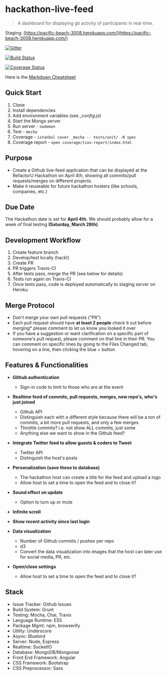# hackathon-live-feed

> A dashboard for displaying git activity of participants in real-time.

Staging: [https://pacific-beach-3008.herokuapp.com/](https://pacific-beach-3008.herokuapp.com/)

[![Gitter](https://badges.gitter.im/Join%20Chat.svg)](https://gitter.im/RefactorU/hackathon-live-feed?utm_source=badge&utm_medium=badge&utm_campaign=pr-badge)

[![Build Status](https://travis-ci.org/RefactorU/hackathon-live-feed.svg?branch=master)](https://travis-ci.org/RefactorU/hackathon-live-feed)

[![Coverage Status](https://coveralls.io/repos/RefactorU/hackathon-live-feed/badge.svg)](https://coveralls.io/r/RefactorU/hackathon-live-feed)

Here is the [Markdown Cheatsheet](https://github.com/adam-p/markdown-here/wiki/Markdown-Cheatsheet)

## Quick Start

1. Clone
1. Install dependencies
1. Add environment variables (see *_config.js*)
1. Start the Mongo server
1. Run server - `nodemon`
1. Test - `mocha`
1. Coverage - `istanbul cover _mocha -- tests/unit/ -R spec`
1. Coverage report - `open coverage/lcov-report/index.html`

## Purpose

* Create a Github live-feed application that can be displayed at the RefactorU Hackathon on April 4th, showing all commits/pull requests/merges on different projects.
* Make it reuseable for future hackathon hosters (like schools, companies, etc.)

## Due Date

The Hackathon date is set for **April 4th.**
We should probably allow for a week of final testing **(Saturday, March 28th)**

## Development Workflow

1. Create feature branch
1. Develop/test locally (hack!)
1. Create PR
1. PR triggers Travis-CI
1. After tests pass, merge the PR (see below for details)
1. Tests run again on Travis-CI
1. Once tests pass, code is deployed automatically to staging server on Heroku

## Merge Protocol

* Don't merge your own pull requests ("PR")
* Each pull request should have **at least 2 people** check it out before merging* please comment to let us know you looked it over
* If you have a suggestion or want clarification on a specific part of someone's pull request, please comment on that line in their PR. You can comment on specific lines by going to the Files Changed tab, hovering on a line, then clicking the blue + button

## Features & Functionalities

* **Github authentication**
  * Sign-in code to limit to those who are at the event

* **Realtime feed of commits, pull requests, merges, new repo's, who's just joined**
  * Github API
  * Distinguish each with a different style because there will be a ton of commits, a bit more pull requests, and only a few merges
  * Throttle commits? i.e. not show ALL commits, just some
  * Anything else we want to show in the Github feed?

* **Integrate Twitter feed to allow guests & coders to Tweet**
  * Twitter API
  * Distinguish the host's posts

* **Personalization (save these to database)**
  * The hackathon host can create a title for the feed and upload a logo
  * Allow host to set a time to open the feed and to close it?

* **Sound effect on update**
  * Option to turn up or mute

* **Infinite scroll**

* **Show recent activity since last login**

* **Data visualization**
  * Number of Github commits / pushes per repo
  * d3
  * Convert the data visualization into images that the host can later use for social media, PR, etc.

* **Open/close settings**
  * Allow host to set a time to open the feed and to close it?

## Stack

* Issue Tracker: Github Issues
* Build System: Grunt
* Testing: Mocha, Chai, Travis
* Language Runtime: ES5
* Package Mgmt: npm, browserify
* Utility: Underscore
* Async: Bluebird
* Server: Node, Express
* Realtime: SocketIO
* Database: MongoDB/Mongoose
* Front End Framework: Angular
* CSS Framework: Bootstrap
* CSS Preprocessor: Sass